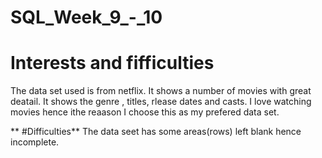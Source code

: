 # SQL_Week_9_-_10
  # Interests and fifficulties
The data set used is from netflix. It shows a number of movies with great deatail. It shows the genre , titles, rlease dates and casts. I love watching movies hence ithe reaason I choose this as my prefered data set.

   ** #Difficulties**
The data seet has some areas(rows) left blank hence incomplete.

